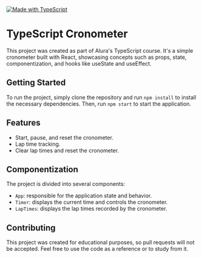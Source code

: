 [![Made with TypeScript](https://img.shields.io/badge/Made%20with-TypeScript-blue.svg)](https://www.typescriptlang.org/)
# TypeScript Cronometer

This project was created as part of Alura's TypeScript course. It's a simple cronometer built with React, showcasing concepts such as props, state, componentization, and hooks like useState and useEffect.

## Getting Started

To run the project, simply clone the repository and run `npm install` to install the necessary dependencies. Then, run `npm start` to start the application.

## Features

- Start, pause, and reset the cronometer.
- Lap time tracking.
- Clear lap times and reset the cronometer.

## Componentization

The project is divided into several components:

- `App`: responsible for the application state and behavior.
- `Timer`: displays the current time and controls the cronometer.
- `LapTimes`: displays the lap times recorded by the cronometer.

## Contributing

This project was created for educational purposes, so pull requests will not be accepted. Feel free to use the code as a reference or to study from it.


